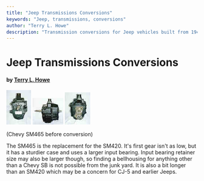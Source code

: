 ```yaml
---
title: "Jeep Transmissions Conversions"
keywords: "Jeep, transmissions, conversions"
author: "Terry L. Howe"
description: "Transmission conversions for Jeep vehicles built from 1941 until the present including military, CJ, YJ, TJ, and other models."
---
```


# Jeep Transmissions Conversions

#### by [Terry L. Howe](mailto:txh3202@worldnet.att.net)

[![Chevy SM465 front](sm465fT.jpg)](sm465f.jpg)
[![Chevy SM465 side](sm465sT.jpg)](sm465s.jpg)
[![Chevy SM465 back](sm465bT.jpg)](sm465b.jpg)

(Chevy SM465 before conversion)

The SM465 is the replacement for the SM420.  It's first gear isn't as
low, but it has a sturdier case and uses a larger input bearing.  Input
bearing retainer size may also be larger though, so finding a
bellhousing for anything other than a Chevy SB is not possible from
the junk yard.  It is also a bit longer than an SM420 which may be
a concern for CJ-5 and earlier Jeeps.